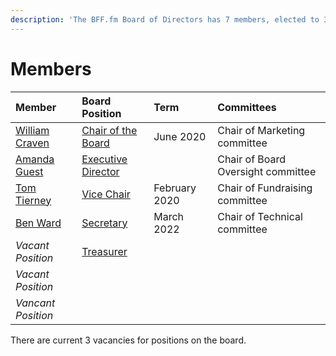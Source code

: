 ```yaml
---
description: 'The BFF.fm Board of Directors has 7 members, elected to 3 year terms.'
---
```


# Members

| Member | Board Position | Term | Committees |
| :--- | :--- | :--- | :--- |
| [William Craven](chair.md) | [Chair of the Board](chair.md) | June 2020 | Chair of Marketing committee |
| [Amanda Guest](executive-director.md) | [Executive Director](executive-director.md) |  | Chair of Board Oversight committee |
| [Tom Tierney](vice-chair.md) | [Vice Chair](vice-chair.md) | February 2020 | Chair of Fundraising committee |
| [Ben Ward](secretary.md) | [Secretary](secretary.md) | March 2022 | Chair of Technical committee |
| _Vacant Position_ | [Treasurer](treasurer.md) |  |  |
| _Vacant Position_ |  |  |  |
| _Vancant Position_ |  |  |  |

There are current 3 vacancies for positions on the board.

